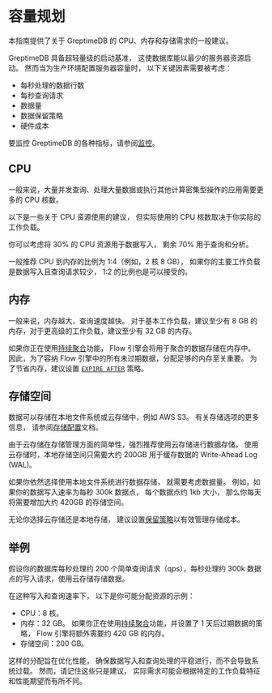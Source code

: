 # 容量规划

本指南提供了关于 GreptimeDB 的 CPU、内存和存储需求的一般建议。

GreptimeDB 具备超轻量级的启动基准，
这使数据库能以最少的服务器资源启动。
然而当为生产环境配置服务器容量时，
以下关键因素需要被考虑：

- 每秒处理的数据行数
- 每秒查询请求
- 数据量
- 数据保留策略
- 硬件成本

要监控 GreptimeDB 的各种指标，请参阅[监控](./monitoring.md)。

## CPU

一般来说，大量并发查询、处理大量数据或执行其他计算密集型操作的应用需要更多的 CPU 核数。

以下是一些关于 CPU 资源使用的建议，
但实际使用的 CPU 核数取决于你实际的工作负载。

你可以考虑将 30% 的 CPU 资源用于数据写入，
剩余 70% 用于查询和分析。

一般推荐 CPU 到内存的比例为 1:4（例如，2 核 8 GB），
如果你的主要工作负载是数据写入且查询请求较少，
1:2 的比例也是可以接受的。

## 内存

一般来说，内存越大，查询速度越快。
对于基本工作负载，建议至少有 8 GB 的内存，对于更高级的工作负载，建议至少有 32 GB 的内存。

如果你正在使用[持续聚合](../continuous-aggregation/overview.md)功能，
Flow 引擎会将用于聚合的数据存储在内存中。
因此，为了容纳 Flow 引擎中的所有未过期数据，分配足够的内存至关重要。
为了节省内存，建议设置 [`EXPIRE AFTER`](../continuous-aggregation/manage-flow.md#expire-after-语句) 策略。

## 存储空间

数据可以存储在本地文件系统或云存储中，例如 AWS S3。
有关存储选项的更多信息，
请参阅[存储配置](./configuration.md#存储选项)文档。

由于云存储在存储管理方面的简单性，强烈推荐使用云存储进行数据存储。
使用云存储时，本地存储空间只需要大约 200GB 用于缓存数据的 Write-Ahead Log (WAL)。

如果你依然选择使用本地文件系统进行数据存储，
就需要考虑数据量。
例如，如果你的数据写入速率为每秒 300k 数据点，
每个数据点约 1kb 大小，
那么你每天将需要增加大约 420GB 的存储空间。

无论你选择云存储还是本地存储，
建议设置[保留策略](/user-guide/concepts/features-that-you-concern#我可以为不同的表或指标设置-ttl-或保留策略吗)以有效管理存储成本。

## 举例

假设你的数据库每秒处理约 200 个简单查询请求（qps），每秒处理约 300k 数据点的写入请求，使用云存储存储数据。

在这种写入和查询速率下，
以下是你可能分配资源的示例：

- CPU：8 核。
- 内存：32 GB。
如果你正在使用[持续聚合](../continuous-aggregation/overview.md)功能，并设置了 1 天后过期数据的策略，
Flow 引擎将额外需要约 420 GB 的内存。
- 存储空间：200 GB。

这样的分配旨在优化性能，
确保数据写入和查询处理的平稳进行，而不会导致系统过载。
然而，请记住这些只是建议，
实际需求可能会根据特定的工作负载特征和性能期望而有所不同。
